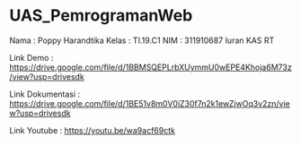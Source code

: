# UAS_PemrogramanWeb 
Nama : Poppy Harandtika
Kelas : TI.19.C1
NIM : 311910687
Iuran KAS RT 

Link Demo : https://drive.google.com/file/d/1BBMSQEPLrbXUymmU0wEPE4Khoja6M73z/view?usp=drivesdk

Link Dokumentasi : https://drive.google.com/file/d/1BE51v8m0V0iZ30f7n2k1ewZjwOq3v2zn/view?usp=drivesdk

Link Youtube : https://youtu.be/wa9acf69ctk
